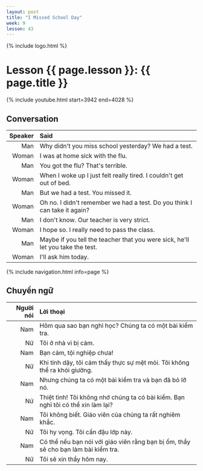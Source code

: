 ```yaml
---
layout: post
title: "I Missed School Day"
week: 9
lesson: 43
---
```


{% include logo.html %}
  
# Lesson {{ page.lesson }}: {{ page.title }}

{% include youtube.html start=3942 end=4028 %}

## Conversation

Speaker | Said
---: | :---
Man | Why didn't you miss school yesterday? We had a test.
Woman | I was at home sick with the flu.
Man | You got the flu? That's terrible.
Woman | When I woke up I just felt really tired. I couldn't get out of bed.
Man | But we had a test. You missed it.
Woman | Oh no. I didn't remember we had a test. Do you think I can take it again?
Man | I don't know. Our teacher is very strict.
Woman | I hope so. I really need to pass the class.
Man | Maybe if you tell the teacher that you were sick, he'll let you take the test.
Woman | I'll ask him today.

{% include navigation.html info=page %}

## Chuyển ngữ

Người nói | Lời thoại
---: | :---
Nam | Hôm qua sao bạn nghỉ học? Chúng ta có một bài kiểm tra.
Nữ | Tôi ở nhà vì bị cảm.
Nam | Bạn cảm, tội nghiệp chưa!
Nữ | Khi tỉnh dậy, tôi cảm thấy thực sự mệt mỏi. Tôi không thể ra khỏi giường.
Nam | Nhưng chúng ta có một bài kiểm tra và bạn đã bỏ lỡ nó.
Nữ | Thiệt tình! Tôi không nhớ chúng ta có bài kiểm. Bạn nghĩ tôi có thể xin làm lại?
Nam | Tôi không biết. Giáo viên của chúng ta rất nghiêm khắc.
Nữ | Tôi hy vọng. Tôi cần đậu lớp này.
Nam | Có thể nếu bạn nói với giáo viên rằng bạn bị ốm, thầy sẽ cho bạn làm bài kiểm tra.
Nữ | Tôi sẽ xin thầy hôm nay.

